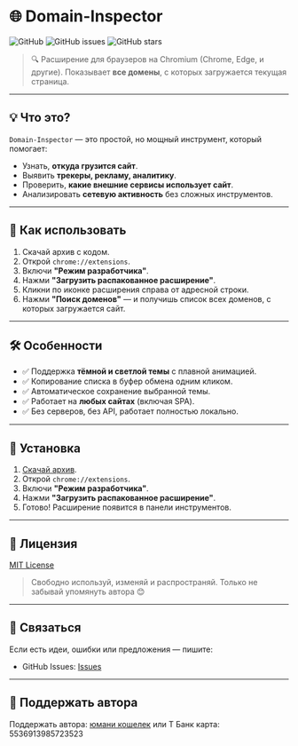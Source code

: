 # 🌐 Domain-Inspector

![GitHub](https://img.shields.io/github/license/likDanil/Domain-Inspector)
![GitHub issues](https://img.shields.io/github/issues/likDanil/Domain-Inspector)
![GitHub stars](https://img.shields.io/github/stars/likDanil/Domain-Inspector)

> 🔍 Расширение для браузеров на Chromium (Chrome, Edge, и другие). Показывает **все домены**, с которых загружается текущая страница.

---

## 💡 Что это?

`Domain-Inspector` — это простой, но мощный инструмент, который помогает:
- Узнать, **откуда грузится сайт**.
- Выявить **трекеры, рекламу, аналитику**.
- Проверить, **какие внешние сервисы использует сайт**.
- Анализировать **сетевую активность** без сложных инструментов.

---

## 🚀 Как использовать

1. Скачай архив с кодом.
2. Открой `chrome://extensions`.
3. Включи **"Режим разработчика"**.
4. Нажми **"Загрузить распакованное расширение"**.
5. Кликни по иконке расширения справа от адресной строки.
6. Нажми **"Поиск доменов"** — и получишь список всех доменов, с которых загружается сайт.

---

## 🛠 Особенности

- ✅ Поддержка **тёмной и светлой темы** с плавной анимацией.
- ✅ Копирование списка в буфер обмена одним кликом.
- ✅ Автоматическое сохранение выбранной темы.
- ✅ Работает на **любых сайтах** (включая SPA).
- ✅ Без серверов, без API, работает полностью локально.

---

## 🚀 Установка

1. [Скачай архив](https://github.com/likDanil/Domain-Inspector/releases/tag/Domain-Inspector).
2. Открой `chrome://extensions`.
3. Включи **"Режим разработчика"**.
4. Нажми **"Загрузить распакованное расширение"**.
5. Готово! Расширение появится в панели инструментов.

---

## 📝 Лицензия

[MIT License](LICENSE)

> Свободно используй, изменяй и распространяй. Только не забывай упомянуть автора 😊

---

## 🤝 Связаться

Если есть идеи, ошибки или предложения — пишите:

- GitHub Issues: [Issues](https://github.com/likDanil/Domain-Inspector/issues)

---

## 🤝 Поддержать автора
Поддержать автора: [юмани кошелек](https://yoomoney.ru/to/410017075141979) или Т Банк карта: 5536913985723523
